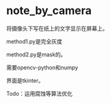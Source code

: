 # note_by_camera
将摄像头下写在纸上的文字显示在屏幕上。

method1.py是完全灰度

method2.py是mask的。

需要opencv-python和numpy

界面是tkinter。

Todo：运用腐蚀等算法优化

